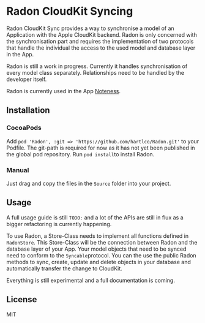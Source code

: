 # Radon CloudKit Syncing
Radon CloudKit Sync provides a way to synchronise a model of an Application with the Apple CloudKit backend. Radon is only concerned with the synchronisation part and requires the implementation of two protocols that handle the individual the access to the used model and database layer in the App.

Radon is still a work in progress. Currently it handles synchronisation of every model class separately. Relationships need to be handled by the developer itself.

Radon is currently used in the App [Noteness](https://hartl.co/apps/noteness).

## Installation

### CocoaPods
Add `pod 'Radon', :git => 'https://github.com/hartlco/Radon.git'` to your Podfile. The git-path is required for now as it has not yet been published in the global pod repository.
Run `pod install`to install Radon.

### Manual
Just drag and copy the files in the `Source` folder into your project.

## Usage
A full usage guide is still `TODO:` and a lot of the APIs are still in flux as a bigger refactoring is currently happening.

To use Radon, a Store-Class needs to implement all functions defined in `RadonStore`. This Store-Class will be the connection between Radon and the database layer of your App.
Your model objects that need to be synced need to conform to the `Syncable`protocol.
You can the use the public Radon methods to sync, create, update and delete objects in your database and automatically transfer the change to CloudKit.

Everything is still experimental and a full documentation is coming.

## License
MIT
